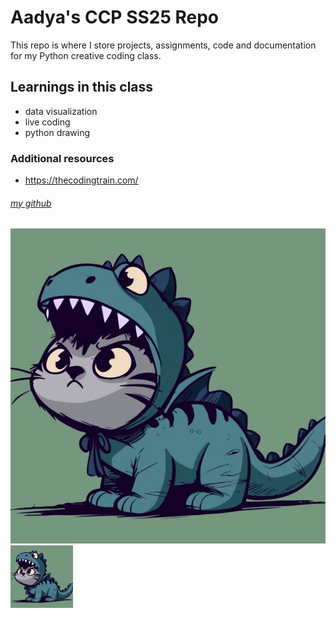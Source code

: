 # Aadya's CCP SS25 Repo
This repo is where I store projects, assignments, code and documentation for my Python creative coding class.
## Learnings in this class
- data visualization
- live coding
- python drawing

### Additional resources    
- https://thecodingtrain.com/

<!-- link -->

###### [my github](https://github.com/aadya-26?tab=repositories)

<!-- dinacat images in diff sizes -->
![dinacat](image-2.png)
<img src="image-2.png" width="100" >
